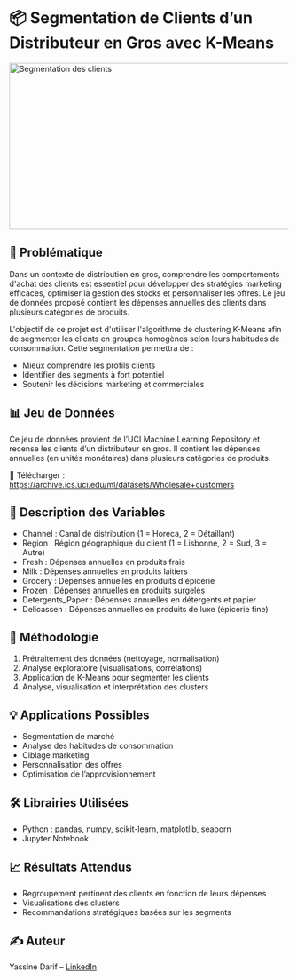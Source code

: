 # 📦 Segmentation de Clients d’un Distributeur en Gros avec K-Means

<img src="https://upload.wikimedia.org/wikipedia/commons/0/04/Birmingham_Wholesale_Markets.jpg" alt="Segmentation des clients" height="300" width="900"/>

## 🧩 Problématique

Dans un contexte de distribution en gros, comprendre les comportements d'achat des clients est essentiel pour développer des stratégies marketing efficaces, optimiser la gestion des stocks et personnaliser les offres. Le jeu de données proposé contient les dépenses annuelles des clients dans plusieurs catégories de produits.

L'objectif de ce projet est d'utiliser l'algorithme de clustering K-Means afin de segmenter les clients en groupes homogènes selon leurs habitudes de consommation. Cette segmentation permettra de :

- Mieux comprendre les profils clients
- Identifier des segments à fort potentiel
- Soutenir les décisions marketing et commerciales

## 📊 Jeu de Données

Ce jeu de données provient de l’UCI Machine Learning Repository et recense les clients d’un distributeur en gros. Il contient les dépenses annuelles (en unités monétaires) dans plusieurs catégories de produits.

🔗 Télécharger : https://archive.ics.uci.edu/ml/datasets/Wholesale+customers

## 📄 Description des Variables

- Channel : Canal de distribution (1 = Horeca, 2 = Détaillant)
- Region : Région géographique du client (1 = Lisbonne, 2 = Sud, 3 = Autre)
- Fresh : Dépenses annuelles en produits frais
- Milk : Dépenses annuelles en produits laitiers
- Grocery : Dépenses annuelles en produits d'épicerie
- Frozen : Dépenses annuelles en produits surgelés
- Detergents_Paper : Dépenses annuelles en détergents et papier
- Delicassen : Dépenses annuelles en produits de luxe (épicerie fine)

## 🧠 Méthodologie

1. Prétraitement des données (nettoyage, normalisation)
2. Analyse exploratoire (visualisations, corrélations)
3. Application de K-Means pour segmenter les clients
4. Analyse, visualisation et interprétation des clusters

## 💡 Applications Possibles

- Segmentation de marché
- Analyse des habitudes de consommation
- Ciblage marketing
- Personnalisation des offres
- Optimisation de l’approvisionnement

## 🛠️ Librairies Utilisées

- Python : pandas, numpy, scikit-learn, matplotlib, seaborn
- Jupyter Notebook

## 📈 Résultats Attendus

- Regroupement pertinent des clients en fonction de leurs dépenses
- Visualisations des clusters 
- Recommandations stratégiques basées sur les segments

## ✍️ Auteur

Yassine Darif – [LinkedIn](www.linkedin.com/in/darif-yassine)